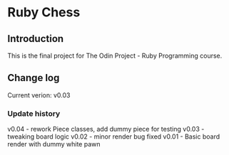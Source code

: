 # Ruby Chess

## Introduction

This is the final project for The Odin Project - Ruby Programming course.

## Change log

Current verion: v0.03

### Update history

v0.04 - rework Piece classes, add dummy piece for testing
v0.03 - tweaking board logic
v0.02 - minor render bug fixed
v0.01 - Basic board render with dummy white pawn 